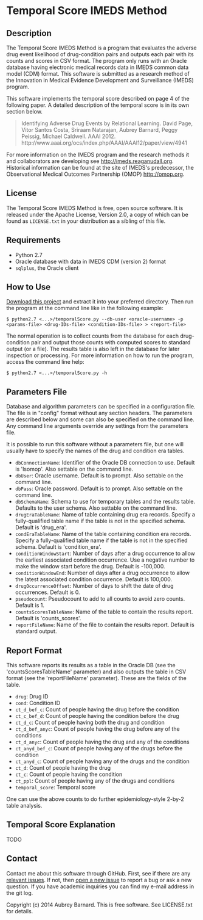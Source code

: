 Temporal Score IMEDS Method
===========================


Description
-----------

The Temporal Score IMEDS Method is a program that evaluates the adverse
drug event likelihood of drug-condition pairs and outputs each pair with
its counts and scores in CSV format.  The program only runs with an
Oracle database having electronic medical records data in IMEDS common
data model (CDM) format.  This software is submitted as a research
method of the Innovation in Medical Evidence Development and
Surveillance (IMEDS) program.

This software implements the temporal score described on page 4 of the
following paper.  A detailed description of the temporal score is in its
own section below.

<blockquote>
Identifying Adverse Drug Events by Relational Learning.
David Page, Vitor Santos Costa, Sriraam Natarajan, Aubrey Barnard, Peggy Peissig, Michael Caldwell.
AAAI 2012.
http://www.aaai.org/ocs/index.php/AAAI/AAAI12/paper/view/4941
</blockquote>

For more information on the IMEDS program and the research methods it
and collaborators are developing see http://imeds.reaganudall.org.
Historical information can be found at the site of IMEDS's predecessor,
the Observational Medical Outcomes Partnership (OMOP) http://omop.org.


License
-------

The Temporal Score IMEDS Method is free, open source software.  It is
released under the Apache License, Version 2.0, a copy of which can be
found as `LICENSE.txt` in your distribution as a sibling of this file.


Requirements
------------

* Python 2.7
* Oracle database with data in IMEDS CDM (version 2) format
* `sqlplus`, the Oracle client


How to Use
----------

[Download this
project](https://github.com/afbarnard/imeds-temporal-score/archive/master.zip)
and extract it into your preferred directory.  Then run the program at
the command line like in the following example:

    $ python2.7 <...>/temporalScore.py --db-user <oracle-username> -p <params-file> <drug-IDs-file> <condition-IDs-file> > <report-file>

The normal operation is to collect counts from the database for each
drug-condition pair and output those counts with computed scores to
standard output (or a file).  The results table is also left in the
database for later inspection or processing.  For more information on
how to run the program, access the command line help:

    $ python2.7 <...>/temporalScore.py -h


Parameters File
---------------

Database and algorithm parameters can be specified in a configuration
file.  The file is in "config" format without any section headers.  The
parameters are described below and some can also be specified on the
command line.  Any command line arguments override any settings from the
parameters file.

It is possible to run this software without a parameters file, but one
will usually have to specify the names of the drug and condition era
tables.

* `dbConnectionName`: Identifier of the Oracle DB connection to use.
  Default is 'lsomop'.  Also settable on the command line.
* `dbUser`: Oracle username.  Default is to prompt.  Also settable on
  the command line.
* `dbPass`: Oracle password.  Default is to prompt.  Also settable on
  the command line.
* `dbSchemaName`: Schema to use for temporary tables and the results
  table.  Defaults to the user schema.  Also settable on the command
  line.
* `drugEraTableName`: Name of table containing drug era records.
  Specify a fully-qualified table name if the table is not in the
  specified schema.  Default is 'drug_era'.
* `condEraTableName`: Name of the table containing condition era
  records.  Specify a fully-qualified table name if the table is not in
  the specified schema.  Default is 'condition_era'.
* `conditionWindowStart`: Number of days after a drug occurrence to
  allow the earliest associated condition occurrence.  Use a negative
  number to make the window start before the drug.  Default is -100,000.
* `conditionWindowEnd`: Number of days after a drug occurrence to allow
  the latest associated condition occurrence.  Default is 100,000.
* `drugOccurrenceOffset`: Number of days to shift the date of drug
  occurrences.  Default is 0.
* `pseudocount`: Pseudocount to add to all counts to avoid zero counts.
  Default is 1.
* `countsScoresTableName`: Name of the table to contain the results
  report.  Default is 'counts_scores'.
* `reportFileName`: Name of the file to contain the results report.
  Default is standard output.


Report Format
-------------

This software reports its results as a table in the Oracle DB (see the
'countsScoresTableName' parameter) and also outputs the table in CSV
format (see the 'reportFileName' parameter).  These are the fields of
the table.

* `drug`: Drug ID
* `cond`: Condition ID
* `ct_d_bef_c`: Count of people having the drug before the condition
* `ct_c_bef_d`: Count of people having the condition before the drug
* `ct_d_c`: Count of people having both the drug and condition
* `ct_d_bef_anyc`: Count of people having the drug before any of the
  conditions
* `ct_d_anyc`: Count of people having the drug and any of the conditions
* `ct_anyd_bef_c`: Count of people having any of the drugs before the
  condition
* `ct_anyd_c`: Count of people having any of the drugs and the condition
* `ct_d`: Count of people having the drug
* `ct_c`: Count of people having the condition
* `ct_ppl`: Count of people having any of the drugs and conditions
* `temporal_score`: Temporal score

One can use the above counts to do further epidemiology-style 2-by-2
table analysis.


Temporal Score Explanation
--------------------------

TODO


Contact
-------

Contact me about this software through GitHub.  First, see if there are
any [relevant
issues](https://github.com/afbarnard/imeds-temporal-score/issues?q=is%3Aissue).
If not, then [open a new
issue](https://github.com/afbarnard/imeds-temporal-score/issues/new) to
report a bug or ask a new question.  If you have academic inquiries you
can find my e-mail address in the git log.


Copyright (c) 2014 Aubrey Barnard.  This is free software.  See
LICENSE.txt for details.
